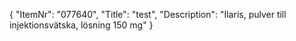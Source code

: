 {
  "ItemNr": "077640",
  "Title": "test",
  "Description": "Ilaris, pulver till injektionsvätska, lösning 150 mg"
}